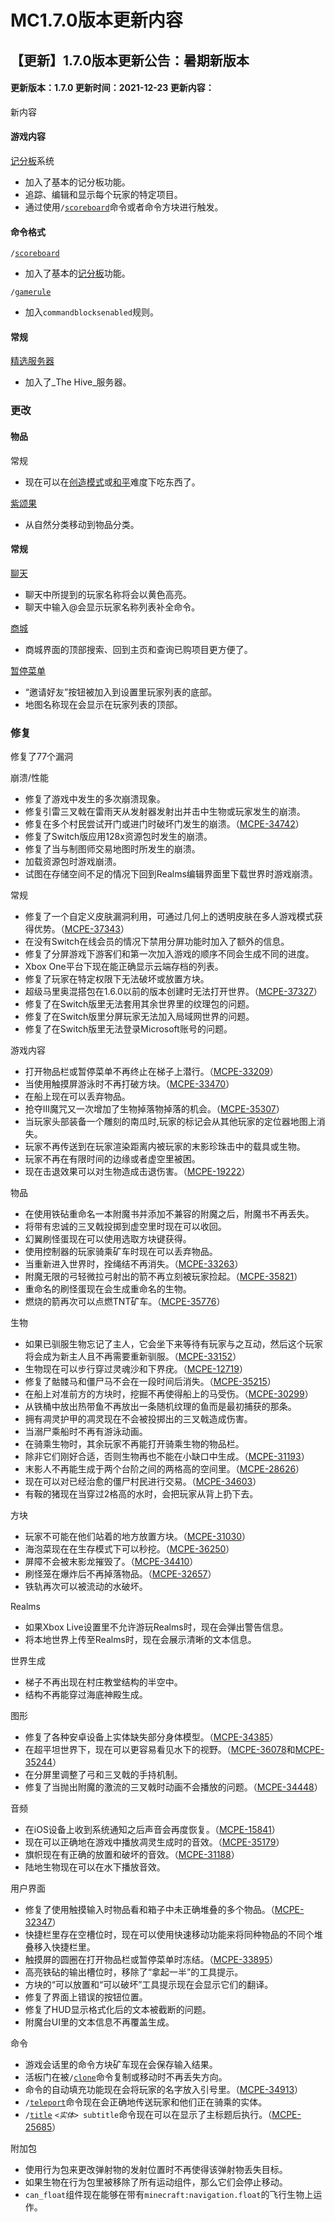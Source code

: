 # MC1.7.0版本更新内容

## 【更新】1.7.0版本更新公告：暑期新版本

#### 更新版本：1.7.0 更新时间：2021-12-23 更新内容：

新内容

#### 游戏内容

[记分板](https://zh.minecraft.wiki/w/%E8%AE%B0%E5%88%86%E6%9D%BF)系统

* 加入了基本的记分板功能。
* 追踪、编辑和显示每个玩家的特定项目。
* 通过使用`/`[`scoreboard`](https://zh.minecraft.wiki/w/%E5%91%BD%E4%BB%A4/scoreboard)命令或者命令方块进行触发。

#### 命令格式

`/`[`scoreboard`](https://zh.minecraft.wiki/w/%E5%91%BD%E4%BB%A4/scoreboard)

* 加入了基本的[记分板](https://zh.minecraft.wiki/w/%E8%AE%B0%E5%88%86%E6%9D%BF)功能。

`/`[`gamerule`](https://zh.minecraft.wiki/w/%E5%91%BD%E4%BB%A4/gamerule)

* 加入`commandblocksenabled`规则。

#### 常规

[精选服务器](https://zh.minecraft.wiki/w/%E7%B2%BE%E9%80%89%E6%9C%8D%E5%8A%A1%E5%99%A8)

* 加入了_The Hive_服务器。

### 更改

#### 物品

常规

* 现在可以在[创造模式](https://zh.minecraft.wiki/w/%E5%88%9B%E9%80%A0%E6%A8%A1%E5%BC%8F)或[和平](https://zh.minecraft.wiki/w/%E9%9A%BE%E5%BA%A6#%E5%92%8C%E5%B9%B3%E9%9A%BE%E5%BA%A6)难度下吃东西了。

[紫颂果](https://zh.minecraft.wiki/w/%E7%B4%AB%E9%A2%82%E6%9E%9C)

* 从自然分类移动到物品分类。

#### 常规

[聊天](https://zh.minecraft.wiki/w/%E8%81%8A%E5%A4%A9)

* 聊天中所提到的玩家名称将会以黄色高亮。
* 聊天中输入@会显示玩家名称列表补全命令。

[商城](https://zh.minecraft.wiki/w/%E5%95%86%E5%9F%8E)

* 商城界面的顶部搜索、回到主页和查询已购项目更方便了。

[暂停菜单](https://zh.minecraft.wiki/w/%E6%9A%82%E5%81%9C%E8%8F%9C%E5%8D%95)

* “邀请好友”按钮被加入到设置里玩家列表的底部。
* 地图名称现在会显示在玩家列表的顶部。

### 修复

修复了77个漏洞

崩溃/性能

* 修复了游戏中发生的多次崩溃现象。
* 修复引雷三叉戟在雷雨天从发射器发射出并击中生物或玩家发生的崩溃。
* 修复在多个村民尝试开门或进门时破坏门发生的崩溃。（[MCPE-34742](https://bugs.mojang.com/browse/MCPE-34742)）
* 修复了Switch版应用128x资源包时发生的崩溃。
* 修复了当与制图师交易地图时所发生的崩溃。
* 加载资源包时游戏崩溃。
* 试图在存储空间不足的情况下回到Realms编辑界面里下载世界时游戏崩溃。

常规

* 修复了一个自定义皮肤漏洞利用，可通过几何上的透明皮肤在多人游戏模式获得优势。（[MCPE-37343](https://bugs.mojang.com/browse/MCPE-37343)）
* 在没有Switch在线会员的情况下禁用分屏功能时加入了额外的信息。
* 修复了分屏游戏下游客们和第一次加入游戏的顺序不同会生成不同的进度。
* Xbox One平台下现在能正确显示云端存档的列表。
* 修复了玩家在特定权限下无法破坏或放置方块。
* 超级马里奥混搭包在1.6.0以前的版本创建时无法打开世界。（[MCPE-37327](https://bugs.mojang.com/browse/MCPE-37327)）
* 修复了在Switch版里无法套用其余世界里的纹理包的问题。
* 修复了在Switch版里分屏玩家无法加入局域网世界的问题。
* 修复了在Switch版里无法登录Microsoft账号的问题。

游戏内容

* 打开物品栏或暂停菜单不再终止在梯子上潜行。（[MCPE-33209](https://bugs.mojang.com/browse/MCPE-33209)）
* 当使用触摸屏游泳时不再打破方块。（[MCPE-33470](https://bugs.mojang.com/browse/MCPE-33470)）
* 在船上现在可以丢弃物品。
* 抢夺III魔咒又一次增加了生物掉落物掉落的机会。（[MCPE-35307](https://bugs.mojang.com/browse/MCPE-35307)）
* 当玩家头部装备一个雕刻的南瓜时,玩家的标记会从其他玩家的定位器地图上消失。
* 玩家不再传送到在玩家渲染距离内被玩家的末影珍珠击中的载具或生物。
* 玩家不再在有限时间的边缘或者虚空里被困。
* 现在击退效果可以对生物造成击退伤害。（[MCPE-19222](https://bugs.mojang.com/browse/MCPE-19222)）

物品

* 在使用铁砧重命名一本附魔书并添加不兼容的附魔之后，附魔书不再丢失。
* 将带有忠诚的三叉戟投掷到虚空里时现在可以收回。
* 幻翼刷怪蛋现在可以使用选取方块键获得。
* 使用控制器的玩家骑乘矿车时现在可以丢弃物品。
* 当重新进入世界时，拴绳结不再消失。（[MCPE-33263](https://bugs.mojang.com/browse/MCPE-33263)）
* 附魔无限的弓轻微拉弓射出的箭不再立刻被玩家捡起。（[MCPE-35821](https://bugs.mojang.com/browse/MCPE-35821)）
* 重命名的刷怪蛋现在会生成重命名的生物。
* 燃烧的箭再次可以点燃TNT矿车。（[MCPE-35776](https://bugs.mojang.com/browse/MCPE-35776)）

生物

* 如果已驯服生物忘记了主人，它会坐下来等待有玩家与之互动，然后这个玩家将会成为新主人且不再需要重新驯服。（[MCPE-33152](https://bugs.mojang.com/browse/MCPE-33152)）
* 生物现在可以步行穿过灵魂沙和下界疣。（[MCPE-12719](https://bugs.mojang.com/browse/MCPE-12719)）
* 修复了骷髅马和僵尸马不会在一段时间后消失。（[MCPE-35215](https://bugs.mojang.com/browse/MCPE-35215)）
* 在船上对准前方的方块时，挖掘不再使得船上的马受伤。（[MCPE-30299](https://bugs.mojang.com/browse/MCPE-30299)）
* 从铁桶中放出热带鱼不再放出一条随机纹理的鱼而是最初捕获的那条。
* 拥有凋灵护甲的凋灵现在不会被投掷出的三叉戟造成伤害。
* 当溺尸乘船时不再有游泳动画。
* 在骑乘生物时，其余玩家不再能打开骑乘生物的物品栏。
* 除非它们刚好合适，否则生物再也不能在小缺口中生成。（[MCPE-31193](https://bugs.mojang.com/browse/MCPE-31193)）
* 末影人不再能生成于两个台阶之间的两格高的空间里。（[MCPE-28626](https://bugs.mojang.com/browse/MCPE-28626)）
* 现在可以对已经治愈的僵尸村民进行交易。（[MCPE-34603](https://bugs.mojang.com/browse/MCPE-34603)）
* 有鞍的猪现在当穿过2格高的水时，会把玩家从背上扔下去。

方块

* 玩家不可能在他们站着的地方放置方块。（[MCPE-31030](https://bugs.mojang.com/browse/MCPE-31030)）
* 海泡菜现在在生存模式下可以秒挖。（[MCPE-36250](https://bugs.mojang.com/browse/MCPE-36250)）
* 屏障不会被末影龙摧毁了。（[MCPE-34410](https://bugs.mojang.com/browse/MCPE-34410)）
* 刷怪笼在爆炸后不再掉落物品。（[MCPE-32657](https://bugs.mojang.com/browse/MCPE-32657)）
* 铁轨再次可以被流动的水破坏。

Realms

* 如果Xbox Live设置里不允许游玩Realms时，现在会弹出警告信息。
* 将本地世界上传至Realms时，现在会展示清晰的文本信息。

世界生成

* 梯子不再出现在村庄教堂结构的半空中。
* 结构不再能穿过海底神殿生成。

图形

* 修复了各种安卓设备上实体缺失部分身体模型。（[MCPE-34385](https://bugs.mojang.com/browse/MCPE-34385)）
* 在超平坦世界下，现在可以更容易看见水下的视野。（[MCPE-36078](https://bugs.mojang.com/browse/MCPE-36078)和[MCPE-35244](https://bugs.mojang.com/browse/MCPE-35244)）
* 在分屏里调整了弓和三叉戟的手持机制。
* 修复了当抛出附魔的激流的三叉戟时动画不会播放的问题。（[MCPE-34448](https://bugs.mojang.com/browse/MCPE-34448)）

音频

* 在iOS设备上收到系统通知之后声音会再度恢复。（[MCPE-15841](https://bugs.mojang.com/browse/MCPE-15841)）
* 现在可以正确地在游戏中播放凋灵生成时的音效。（[MCPE-35179](https://bugs.mojang.com/browse/MCPE-35179)）
* 旗帜现在有正确的放置和破坏的音效。（[MCPE-31188](https://bugs.mojang.com/browse/MCPE-31188)）
* 陆地生物现在可以在水下播放音效。

用户界面

* 修复了使用触摸输入时物品看和箱子中未正确堆叠的多个物品。（[MCPE-32347](https://bugs.mojang.com/browse/MCPE-32347)）
* 快捷栏里存在空槽位时，现在可以使用快速移动功能来将同种物品的不同个堆叠移入快捷栏里。
* 触摸屏的圆圈在打开物品栏或暂停菜单时冻结。（[MCPE-33895](https://bugs.mojang.com/browse/MCPE-33895)）
* 高亮铁砧的输出槽位时，移除了“拿起一半”的工具提示。
* 方块的“可以放置和“可以破坏”工具提示现在会显示它们的翻译。
* 修复了界面上错误的按钮位置。
* 修复了HUD显示格式化后的文本被截断的问题。
* 附魔台UI里的文本信息不再覆盖生成。

命令

* 游戏会话里的命令方块矿车现在会保存输入结果。
* 活板门在被`/`[`clone`](https://zh.minecraft.wiki/w/%E5%91%BD%E4%BB%A4/clone)命令复制或移动时不再丢失方向。
* 命令的自动填充功能现在会将玩家的名字放入引号里。（[MCPE-34913](https://bugs.mojang.com/browse/MCPE-34913)）
* `/`[`teleport`](https://zh.minecraft.wiki/w/%E5%91%BD%E4%BB%A4/teleport)命令现在会正确地传送玩家和他们正在骑乘的实体。
* `/`[`title`](https://zh.minecraft.wiki/w/%E5%91%BD%E4%BB%A4/title) `<`_`实体`_`> subtitle`命令现在可以在显示了主标题后执行。（[MCPE-25685](https://bugs.mojang.com/browse/MCPE-25685)）

附加包

* 使用行为包来更改弹射物的发射位置时不再使得该弹射物丢失目标。
* 如果生物在行为包里被移除了所有运动组件，那么它们会停止移动。
* `can_float`组件现在能够在带有`minecraft:navigation.float`的飞行生物上运作。
